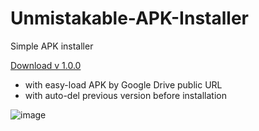 # Unmistakable-APK-Installer
Simple APK installer 

[Download v 1.0.0](https://github.com/Proton-V/Unmistakable-APK-Installer/releases/tag/v1.0.0)

- with easy-load APK by Google Drive public URL
- with auto-del previous version before installation

![image](https://user-images.githubusercontent.com/65833201/179871658-c6e87bab-2f8d-4098-9174-0a5ab03c1903.png)
